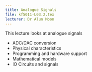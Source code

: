 ```yaml
---
title: Analogue Signals
file: kf5011-L03.2.tex
lecturer: Dr Alun Moon
---
```

This lecture looks at analogue signals
* ADC/DAC conversion
* Physical characteristics
* Programming and hardware support
* Mathematical models
* IO Circuits and signals
